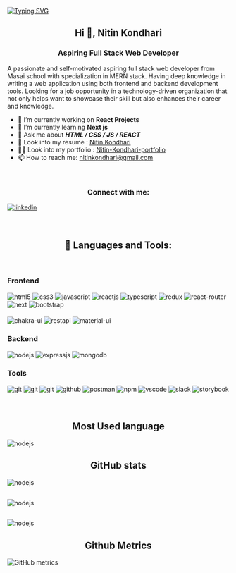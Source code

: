 [![Typing SVG](https://readme-typing-svg.demolab.com?font=Fira+Code&size=24&pause=1000&color=279510CF&width=435&lines=Welcome+To+My+GitHub+Profile;I'm+A+Full+Stack+Web+Developer)](https://git.io/typing-svg)

<h2 align="center">Hi 👋, Nitin Kondhari</h2>
<h3 align="center">Aspiring Full Stack Web Developer</h3>


<!-- ![](https://www.wingstechsolutions.com/wp-content/uploads/2022/03/full-stack-development.gif) -->


<!-- <img align="right" alt="coding" width="400" src="https://vectorified.com/image/vector-gif-5.gif"> -->


A passionate and self-motivated aspiring full stack web developer from Masai school with specialization in MERN stack. Having deep knowledge in writing a web application using both frontend and backend development tools. Looking for a job opportunity in a technology-driven organization that not only helps want to showcase their skill but also enhances their career and knowledge.

<!-- <img align="right" alt="coding" width="200" src="https://www.wingstechsolutions.com/wp-content/uploads/2022/03/full-stack-development.gif"> -->

- 🔭 I’m currently working on **React Projects**
- 🌱 I’m currently learning **Next js**
- 💬 Ask me about ***HTML / CSS / JS / REACT***
- 📄 Look into my resume : [Nitin Kondhari](https://drive.google.com/file/d/1MIKbQePBvVrZoP3Wk-bWH0oA5oY_FyVI/view?usp=sharing)
- 👨‍💻 Look into my portfolio : [Nitin-Kondhari-portfolio](https://nitinkondhari03.github.io/)
- 📫 How to reach me: nitinkondhari@gmail.com

<br>
<h3 align="center">Connect with me:</h3>
<p >
<a href="https://www.linkedin.com/in/nitinkondhari/" target="_blank">
<img src=https://img.shields.io/badge/linkedin-%231E77B5.svg?&style=for-the-badge&logo=linkedin&logoColor=white alt=linkedin style="margin-bottom: 5px;" />
</a>
</p>
<br>

<h2 align="center">🚀 Languages and Tools:</h2>
<br/>
<div>
 
 <div ><h3 >Frontend</h3>
<img src="https://img.shields.io/badge/html5-%23E34F26.svg?style=for-the-badge&logo=html5&logoColor=white" align="center" alt="html5">
<img src = "https://img.shields.io/badge/css3-%231572B6.svg?style=for-the-badge&logo=css3&logoColor=white" align="center" alt="css3">
<img src ="https://img.shields.io/badge/javascript-%23323330.svg?style=for-the-badge&logo=javascript&logoColor=%23F7DF1E" align="center" alt="javascript">
<img src="https://img.shields.io/badge/React-20232A?style=for-the-badge&logo=react&logoColor=61DAFB"  align="center" alt="reactjs" />
<img src='https://img.shields.io/badge/typescript-%23007ACC.svg?style=for-the-badge&logo=typescript&logoColor=white' align='center' alt='typescript' />
<img src="https://img.shields.io/badge/Redux-593D88?style=for-the-badge&logo=redux&logoColor=white"  align="center" alt="redux" />
<img src="https://img.shields.io/badge/React_Router-CA4245?style=for-the-badge&logo=react-router&logoColor=white"  align="center" alt="react-router" />

   <img src='https://img.shields.io/badge/Next-black?style=for-the-badge&logo=next.js&logoColor=white' align='center' alt='next' />
   <img src='https://img.shields.io/badge/bootstrap-%23563D7C.svg?style=for-the-badge&logo=bootstrap&logoColor=white' align='center'alt='bootstrap' />
  <br>
  <br/>
  
  <img src = "https://img.shields.io/badge/chakra ui-%234ED1C5.svg?style=for-the-badge&logo=chakraui&logoColor=white" align="center" alt="chakra-ui"/>
  <img src="https://img.shields.io/badge/rest api-%23000000.svg?style=for-the-badge&logo=flask&logoColor=white" align="center" alt="restapi"/>
   <img src="https://img.shields.io/badge/Material%20UI-007FFF?style=for-the-badge&logo=mui&logoColor=white"  align="center" alt="material-ui"/>
  
</div>

  <div ><h3>Backend</h3> 
<img src="https://img.shields.io/badge/Node.js-339933?style=for-the-badge&logo=nodedotjs&logoColor=white" align="center" alt="nodejs" />
<img src="https://img.shields.io/badge/Express.js-000000?style=for-the-badge&logo=express&logoColor=white" align="center" alt="expressjs"/>
<img src="https://img.shields.io/badge/MongoDB-4EA94B?style=for-the-badge&logo=mongodb&logoColor=white" align="center" alt="mongodb"/>
 </div>
  
  <div ><h3 >Tools</h3> 
   <img src="https://img.shields.io/badge/heroku-%23430098.svg?style=for-the-badge&logo=heroku&logoColor=white" align="center" alt="git"/>
   <img src="https://img.shields.io/badge/netlify-%23000000.svg?style=for-the-badge&logo=netlify&logoColor=#00C7B7" align="center" alt="git"/>
   <img src="https://img.shields.io/badge/vercel-%23000000.svg?style=for-the-badge&logo=vercel&logoColor=whit" align="center" alt="git"/>
<img src="https://img.shields.io/badge/GitHub-100000?style=for-the-badge&logo=github&logoColor=white"  align="center" alt="github"/>
<img src ="https://img.shields.io/badge/Postman-FF6C37?style=for-the-badge&logo=postman&logoColor=white" align="center" alt="postman">
<img src = "https://img.shields.io/badge/NPM-%23000000.svg?style=for-the-badge&logo=npm&logoColor=white" align="center" alt="npm">
   <img src="https://img.shields.io/badge/Visual%20Studio-5C2D91.svg?style=for-the-badge&logo=visual-studio&logoColor=white"  align="center" alt="vscode"/>

   <img src="https://img.shields.io/badge/Slack-4A154B?style=for-the-badge&logo=slack&logoColor=white" align="center" alt="slack"/>
    <img src='https://img.shields.io/badge/-Storybook-FF4785?style=for-the-badge&logo=storybook&logoColor=white' align='center' alt='storybook' />
 </div>
</div>

<br>
<br>

<h2 align="center">Most Used language</h2>
<img src="https://github-readme-stats.vercel.app/api/top-langs/?username=nitinkondhari03&langs_count=8)](https://github.com/nitinkondhari03/github-readme-stats" align="center" alt="nodejs" />

<h2 align="center">GitHub stats</h2>
<img src="https://github-readme-stats.vercel.app/api?username=nitinkondhari03&theme=dark&show_icons=true&count_private=true" align="center" alt="nodejs" />

<h2 align="center"></h2>
<img src="https://streak-stats.demolab.com/?user=nitinkondhari03&theme=sea)](https://git.io/streak-stats" align="center" alt="nodejs" />

<h2 align="center"></h2>
<img src="https://github-profile-summary-cards.vercel.app/api/cards/profile-details?username=nitinkondhari03&theme=github_dark" align="center" alt="nodejs" />

<h2 align="center">Github Metrics</h2>

![GitHub metrics](https://metrics.lecoq.io/nitinkondhari03)

